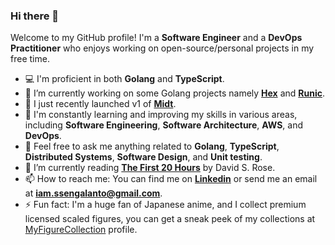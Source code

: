 ### Hi there 👋

Welcome to my GitHub profile! I'm a **Software Engineer** and a **DevOps Practitioner** who enjoys working on open-source/personal projects in my free time.

- 💻 I'm proficient in both **Golang** and **TypeScript**.
- 🔭  I’m currently working on some Golang projects namely [**Hex**](https://github.com/ssengalanto/hex) and [**Runic**](https://github.com/ssengalanto/runic).
- 🚀 I just recently launched v1 of [**Midt**](https://github.com/ssengalanto/midt).
- 🌱 I'm constantly learning and improving my skills in various areas, including **Software Engineering**, **Software Architecture**, **AWS**, and **DevOps**.
- 💬 Feel free to ask me anything related to **Golang**, **TypeScript**, **Distributed Systems**, **Software Design**, and **Unit testing**.
- 📖 I’m currently reading [**The First 20 Hours**]([[https://www.goodreads.com/book/show/40121378-atomic-habits](https://www.goodreads.com/book/show/26723866-the-startup-checklist](https://www.goodreads.com/book/show/16158493-the-first-20-hours))) by David S. Rose.
- 📫 How to reach me: You can find me on [**Linkedin**](https://www.linkedin.com/in/ssen-galanto/) or send me an email at **iam.ssengalanto@gmail.com**.
- ⚡ Fun fact: I'm a huge fan of Japanese anime, and I collect premium licensed scaled figures, you can get a sneak peek of my collections at [MyFigureCollection](https://myfigurecollection.net/profile/ssengalanto/collection/) profile.
